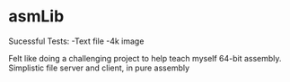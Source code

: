 # asmLib
Sucessful Tests:
-Text file
-4k image


Felt like doing a challenging project to help teach myself 64-bit assembly. Simplistic file server and client, in pure assembly 
